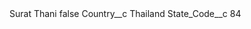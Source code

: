 <?xml version="1.0" encoding="UTF-8"?>
<CustomMetadata xmlns="http://soap.sforce.com/2006/04/metadata" xmlns:xsi="http://www.w3.org/2001/XMLSchema-instance" xmlns:xsd="http://www.w3.org/2001/XMLSchema">
    <label>Surat Thani</label>
    <protected>false</protected>
    <values>
        <field>Country__c</field>
        <value xsi:type="xsd:string">Thailand</value>
    </values>
    <values>
        <field>State_Code__c</field>
        <value xsi:type="xsd:string">84</value>
    </values>
</CustomMetadata>
